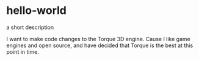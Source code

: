 # hello-world
a short description

I want to make code changes to the Torque 3D engine. Cause I like game engines and open source, and have decided that Torque is the best at this point in time.
